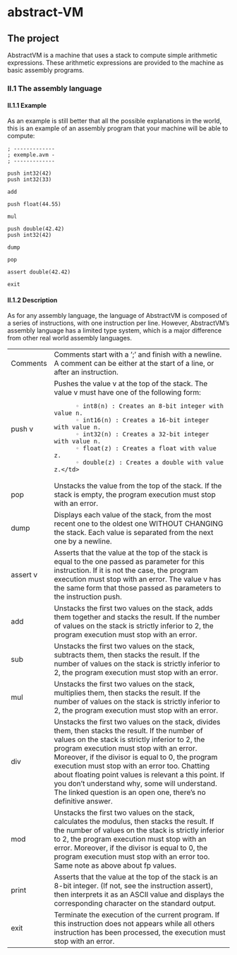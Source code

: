# abstract-VM

## The project

AbstractVM is a machine that uses a stack to compute simple arithmetic expressions.
These arithmetic expressions are provided to the machine as basic assembly programs.

### II.1 The assembly language

#### II.1.1 Example

As an example is still better that all the possible explanations in the world, this is an
example of an assembly program that your machine will be able to compute:

```
; -------------
; exemple.avm -
; -------------

push int32(42)
push int32(33)

add

push float(44.55)

mul

push double(42.42)
push int32(42)

dump

pop

assert double(42.42)

exit

```

#### II.1.2 Description

As for any assembly language, the language of AbstractVM is composed of a series of
instructions, with one instruction per line. However, AbstractVM’s assembly language
has a limited type system, which is a major difference from other real world assembly
languages.

<table>
   <tr>
     <td>Comments</td>
     <td>Comments start with a ’;’ and finish with a newline. A comment can
       be either at the start of a line, or after an instruction.</td>
  </tr>
  <tr>
    <td>push v</td>
    <td>Pushes the value v at the top of the stack. The value v must have one of
        the following form:
  
          ◦ int8(n) : Creates an 8-bit integer with value n.
          ◦ int16(n) : Creates a 16-bit integer with value n.
          ◦ int32(n) : Creates a 32-bit integer with value n.
          ◦ float(z) : Creates a float with value z.
          ◦ double(z) : Creates a double with value z.</td>
  </tr>
  <tr>
    <td>pop</td>
    <td>Unstacks the value from the top of the stack. If the stack is empty, the
        program execution must stop with an error.</td>
  </tr>
  <tr>
    <td>dump</td>
    <td>Displays each value of the stack, from the most recent one to the oldest
        one WITHOUT CHANGING the stack. Each value is separated from the next one
        by a newline.</td>
  </tr>
  <tr>
    <td>assert v</td>
    <td>Asserts that the value at the top of the stack is equal to the one passed
        as parameter for this instruction. If it is not the case, the program execution must
        stop with an error. The value v has the same form that those passed as parameters
        to the instruction push.</td>
  </tr>
  <tr>
    <td>add</td>
    <td>Unstacks the first two values on the stack, adds them together and stacks the
        result. If the number of values on the stack is strictly inferior to 2, the program
        execution must stop with an error.</td>
  </tr>
  <tr>
    <td>sub</td>
    <td>Unstacks the first two values on the stack, subtracts them, then stacks the
        result. If the number of values on the stack is strictly inferior to 2, the program
        execution must stop with an error.</td>
  </tr>
  <tr>
    <td>mul</td>
    <td>Unstacks the first two values on the stack, multiplies them, then stacks the
        result. If the number of values on the stack is strictly inferior to 2, the program
        execution must stop with an error.</td>
  </tr>
  <tr>
    <td>div</td>
    <td>Unstacks the first two values on the stack, divides them, then stacks the result.
        If the number of values on the stack is strictly inferior to 2, the program execution
        must stop with an error. Moreover, if the divisor is equal to 0, the program execution
        must stop with an error too. Chatting about floating point values is relevant a this
        point. If you don’t understand why, some will understand. The linked question is
        an open one, there’s no definitive answer.</td>
  </tr>
  <tr>
    <td>mod</td>
    <td>Unstacks the first two values on the stack, calculates the modulus, then
        stacks the result. If the number of values on the stack is strictly inferior to 2, the
        program execution must stop with an error. Moreover, if the divisor is equal to 0,
        the program execution must stop with an error too. Same note as above about fp
        values.</td>
  </tr>
  <tr>
    <td>print</td>
    <td>Asserts that the value at the top of the stack is an 8-bit integer. (If not,
        see the instruction assert), then interprets it as an ASCII value and displays the
        corresponding character on the standard output.</td>
  </tr>
  <tr>
    <td>exit</td>
    <td>Terminate the execution of the current program. If this instruction does not
        appears while all others instruction has been processed, the execution must stop
        with an error.</td>
  </tr>
</table>
